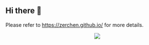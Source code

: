 ## Hi there 👋

Please refer to https://zerchen.github.io/ for more details.
<p align="center"> <img src="https://github-readme-stats.vercel.app/api?username=zerchen&show_icons=true&include_all_commits=true&count_private=true"/> </p>

<!--
**zerchen/zerchen** is a ✨ _special_ ✨ repository because its `README.md` (this file) appears on your GitHub profile.

Here are some ideas to get you started:

- 🔭 I’m currently working on ...
- 🌱 I’m currently learning ...
- 👯 I’m looking to collaborate on ...
- 🤔 I’m looking for help with ...
- 💬 Ask me about ...
- 📫 How to reach me: ...
- 😄 Pronouns: ...
- ⚡ Fun fact: ...
-->
